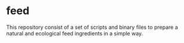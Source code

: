 # feed
This repository consist of a set of scripts and binary files to prepare a natural and ecological feed ingredients in a simple way. 
